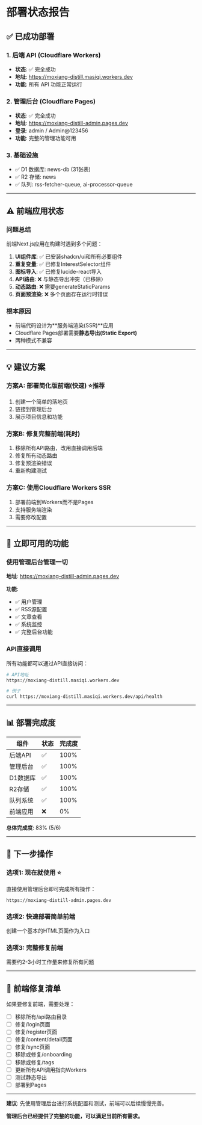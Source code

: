 # 部署状态报告

## ✅ 已成功部署

### 1. 后端 API (Cloudflare Workers)
- **状态**: ✅ 完全成功
- **地址**: https://moxiang-distill.masiqi.workers.dev
- **功能**: 所有 API 功能正常运行

### 2. 管理后台 (Cloudflare Pages)
- **状态**: ✅ 完全成功  
- **地址**: https://moxiang-distill-admin.pages.dev
- **登录**: admin / Admin@123456
- **功能**: 完整的管理功能可用

### 3. 基础设施
- ✅ D1 数据库: news-db (31张表)
- ✅ R2 存储: news
- ✅ 队列: rss-fetcher-queue, ai-processor-queue

---

## ⚠️ 前端应用状态

### 问题总结
前端Next.js应用在构建时遇到多个问题：

1. **UI组件库**: ✅ 已安装shadcn/ui和所有必要组件
2. **重复变量**: ✅ 已修复InterestSelector组件
3. **图标导入**: ✅ 已修复lucide-react导入
4. **API路由**: ❌ 与静态导出冲突（已移除）
5. **动态路由**: ❌ 需要generateStaticParams
6. **页面预渲染**: ❌ 多个页面存在运行时错误

### 根本原因
- 前端代码设计为**服务端渲染(SSR)**应用
- Cloudflare Pages部署需要**静态导出(Static Export)**
- 两种模式不兼容

---

## 💡 建议方案

### 方案A: 部署简化版前端(快速) ⭐推荐
1. 创建一个简单的落地页
2. 链接到管理后台
3. 展示项目信息和功能

### 方案B: 修复完整前端(耗时)
1. 移除所有API路由，改用直接调用后端
2. 修复所有动态路由
3. 修复预渲染错误
4. 重新构建测试

### 方案C: 使用Cloudflare Workers SSR
1. 部署前端到Workers而不是Pages
2. 支持服务端渲染
3. 需要修改配置

---

## 🚀 立即可用的功能

### 使用管理后台管理一切
**地址**: https://moxiang-distill-admin.pages.dev

**功能**:
- ✅ 用户管理
- ✅ RSS源配置
- ✅ 文章查看
- ✅ 系统监控
- ✅ 完整后台功能

### API直接调用
所有功能都可以通过API直接访问：
```bash
# API地址
https://moxiang-distill.masiqi.workers.dev

# 例子
curl https://moxiang-distill.masiqi.workers.dev/api/health
```

---

## 📊 部署完成度

| 组件 | 状态 | 完成度 |
|------|------|--------|
| 后端API | ✅ | 100% |
| 管理后台 | ✅ | 100% |
| D1数据库 | ✅ | 100% |
| R2存储 | ✅ | 100% |
| 队列系统 | ✅ | 100% |
| 前端应用 | ❌ | 0% |

**总体完成度**: 83% (5/6)

---

## 🎯 下一步操作

### 选项1: 现在就使用 ⭐
直接使用管理后台即可完成所有操作：
```
https://moxiang-distill-admin.pages.dev
```

### 选项2: 快速部署简单前端
创建一个基本的HTML页面作为入口

### 选项3: 完整修复前端
需要约2-3小时工作量来修复所有问题

---

## 📝 前端修复清单

如果要修复前端，需要处理：

- [ ] 移除所有/api路由目录
- [ ] 修复/login页面
- [ ] 修复/register页面  
- [ ] 修复/content/detail页面
- [ ] 修复/sync页面
- [ ] 移除或修复/onboarding
- [ ] 移除或修复/tags
- [ ] 更新所有API调用指向Workers
- [ ] 测试静态导出
- [ ] 部署到Pages

---

**建议**: 先使用管理后台进行系统配置和测试，前端可以后续慢慢完善。

**管理后台已经提供了完整的功能，可以满足当前所有需求。**
